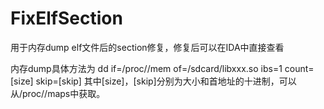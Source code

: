 # FixElfSection
用于内存dump elf文件后的section修复，修复后可以在IDA中直接查看

内存dump具体方法为
dd if=/proc/<pid>/mem of=/sdcard/libxxx.so ibs=1 count=[size] skip=[skip]
其中[size]，[skip]分别为大小和首地址的十进制，可以从/proc/<pid>/maps中获取。
